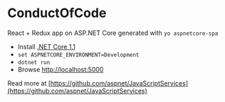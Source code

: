 # ConductOfCode

React + Redux app on ASP.NET Core generated with `yo aspnetcore-spa`

* Install [.NET Core 1.1](https://www.microsoft.com/net/download/core#/current)
* `set ASPNETCORE_ENVIRONMENT=Development`
* `dotnet run`
* Browse [http://localhost:5000](http://localhost:5000)

Read more at [https://github.com/aspnet/JavaScriptServices](https://github.com/aspnet/JavaScriptServices)

